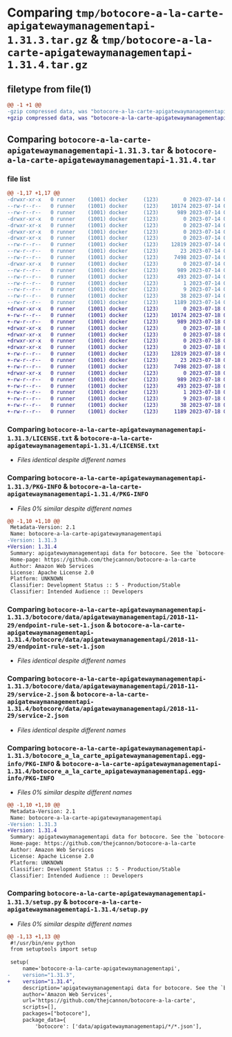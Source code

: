 # Comparing `tmp/botocore-a-la-carte-apigatewaymanagementapi-1.31.3.tar.gz` & `tmp/botocore-a-la-carte-apigatewaymanagementapi-1.31.4.tar.gz`

## filetype from file(1)

```diff
@@ -1 +1 @@
-gzip compressed data, was "botocore-a-la-carte-apigatewaymanagementapi-1.31.3.tar", last modified: Fri Jul 14 01:45:53 2023, max compression
+gzip compressed data, was "botocore-a-la-carte-apigatewaymanagementapi-1.31.4.tar", last modified: Tue Jul 18 01:54:57 2023, max compression
```

## Comparing `botocore-a-la-carte-apigatewaymanagementapi-1.31.3.tar` & `botocore-a-la-carte-apigatewaymanagementapi-1.31.4.tar`

### file list

```diff
@@ -1,17 +1,17 @@
-drwxr-xr-x   0 runner    (1001) docker     (123)        0 2023-07-14 01:45:53.798488 botocore-a-la-carte-apigatewaymanagementapi-1.31.3/
--rw-r--r--   0 runner    (1001) docker     (123)    10174 2023-07-14 01:45:53.000000 botocore-a-la-carte-apigatewaymanagementapi-1.31.3/LICENSE.txt
--rw-r--r--   0 runner    (1001) docker     (123)      989 2023-07-14 01:45:53.798488 botocore-a-la-carte-apigatewaymanagementapi-1.31.3/PKG-INFO
-drwxr-xr-x   0 runner    (1001) docker     (123)        0 2023-07-14 01:45:53.798488 botocore-a-la-carte-apigatewaymanagementapi-1.31.3/botocore/
-drwxr-xr-x   0 runner    (1001) docker     (123)        0 2023-07-14 01:45:53.798488 botocore-a-la-carte-apigatewaymanagementapi-1.31.3/botocore/data/
-drwxr-xr-x   0 runner    (1001) docker     (123)        0 2023-07-14 01:45:53.798488 botocore-a-la-carte-apigatewaymanagementapi-1.31.3/botocore/data/apigatewaymanagementapi/
-drwxr-xr-x   0 runner    (1001) docker     (123)        0 2023-07-14 01:45:53.798488 botocore-a-la-carte-apigatewaymanagementapi-1.31.3/botocore/data/apigatewaymanagementapi/2018-11-29/
--rw-r--r--   0 runner    (1001) docker     (123)    12819 2023-07-14 01:45:44.000000 botocore-a-la-carte-apigatewaymanagementapi-1.31.3/botocore/data/apigatewaymanagementapi/2018-11-29/endpoint-rule-set-1.json
--rw-r--r--   0 runner    (1001) docker     (123)       23 2023-07-14 01:45:44.000000 botocore-a-la-carte-apigatewaymanagementapi-1.31.3/botocore/data/apigatewaymanagementapi/2018-11-29/paginators-1.json
--rw-r--r--   0 runner    (1001) docker     (123)     7498 2023-07-14 01:45:44.000000 botocore-a-la-carte-apigatewaymanagementapi-1.31.3/botocore/data/apigatewaymanagementapi/2018-11-29/service-2.json
-drwxr-xr-x   0 runner    (1001) docker     (123)        0 2023-07-14 01:45:53.798488 botocore-a-la-carte-apigatewaymanagementapi-1.31.3/botocore_a_la_carte_apigatewaymanagementapi.egg-info/
--rw-r--r--   0 runner    (1001) docker     (123)      989 2023-07-14 01:45:53.000000 botocore-a-la-carte-apigatewaymanagementapi-1.31.3/botocore_a_la_carte_apigatewaymanagementapi.egg-info/PKG-INFO
--rw-r--r--   0 runner    (1001) docker     (123)      493 2023-07-14 01:45:53.000000 botocore-a-la-carte-apigatewaymanagementapi-1.31.3/botocore_a_la_carte_apigatewaymanagementapi.egg-info/SOURCES.txt
--rw-r--r--   0 runner    (1001) docker     (123)        1 2023-07-14 01:45:53.000000 botocore-a-la-carte-apigatewaymanagementapi-1.31.3/botocore_a_la_carte_apigatewaymanagementapi.egg-info/dependency_links.txt
--rw-r--r--   0 runner    (1001) docker     (123)        9 2023-07-14 01:45:53.000000 botocore-a-la-carte-apigatewaymanagementapi-1.31.3/botocore_a_la_carte_apigatewaymanagementapi.egg-info/top_level.txt
--rw-r--r--   0 runner    (1001) docker     (123)       38 2023-07-14 01:45:53.798488 botocore-a-la-carte-apigatewaymanagementapi-1.31.3/setup.cfg
--rw-r--r--   0 runner    (1001) docker     (123)     1189 2023-07-14 01:45:53.000000 botocore-a-la-carte-apigatewaymanagementapi-1.31.3/setup.py
+drwxr-xr-x   0 runner    (1001) docker     (123)        0 2023-07-18 01:54:57.064159 botocore-a-la-carte-apigatewaymanagementapi-1.31.4/
+-rw-r--r--   0 runner    (1001) docker     (123)    10174 2023-07-18 01:54:56.000000 botocore-a-la-carte-apigatewaymanagementapi-1.31.4/LICENSE.txt
+-rw-r--r--   0 runner    (1001) docker     (123)      989 2023-07-18 01:54:57.064159 botocore-a-la-carte-apigatewaymanagementapi-1.31.4/PKG-INFO
+drwxr-xr-x   0 runner    (1001) docker     (123)        0 2023-07-18 01:54:57.064159 botocore-a-la-carte-apigatewaymanagementapi-1.31.4/botocore/
+drwxr-xr-x   0 runner    (1001) docker     (123)        0 2023-07-18 01:54:57.064159 botocore-a-la-carte-apigatewaymanagementapi-1.31.4/botocore/data/
+drwxr-xr-x   0 runner    (1001) docker     (123)        0 2023-07-18 01:54:57.064159 botocore-a-la-carte-apigatewaymanagementapi-1.31.4/botocore/data/apigatewaymanagementapi/
+drwxr-xr-x   0 runner    (1001) docker     (123)        0 2023-07-18 01:54:57.064159 botocore-a-la-carte-apigatewaymanagementapi-1.31.4/botocore/data/apigatewaymanagementapi/2018-11-29/
+-rw-r--r--   0 runner    (1001) docker     (123)    12819 2023-07-18 01:54:49.000000 botocore-a-la-carte-apigatewaymanagementapi-1.31.4/botocore/data/apigatewaymanagementapi/2018-11-29/endpoint-rule-set-1.json
+-rw-r--r--   0 runner    (1001) docker     (123)       23 2023-07-18 01:54:49.000000 botocore-a-la-carte-apigatewaymanagementapi-1.31.4/botocore/data/apigatewaymanagementapi/2018-11-29/paginators-1.json
+-rw-r--r--   0 runner    (1001) docker     (123)     7498 2023-07-18 01:54:49.000000 botocore-a-la-carte-apigatewaymanagementapi-1.31.4/botocore/data/apigatewaymanagementapi/2018-11-29/service-2.json
+drwxr-xr-x   0 runner    (1001) docker     (123)        0 2023-07-18 01:54:57.064159 botocore-a-la-carte-apigatewaymanagementapi-1.31.4/botocore_a_la_carte_apigatewaymanagementapi.egg-info/
+-rw-r--r--   0 runner    (1001) docker     (123)      989 2023-07-18 01:54:57.000000 botocore-a-la-carte-apigatewaymanagementapi-1.31.4/botocore_a_la_carte_apigatewaymanagementapi.egg-info/PKG-INFO
+-rw-r--r--   0 runner    (1001) docker     (123)      493 2023-07-18 01:54:57.000000 botocore-a-la-carte-apigatewaymanagementapi-1.31.4/botocore_a_la_carte_apigatewaymanagementapi.egg-info/SOURCES.txt
+-rw-r--r--   0 runner    (1001) docker     (123)        1 2023-07-18 01:54:57.000000 botocore-a-la-carte-apigatewaymanagementapi-1.31.4/botocore_a_la_carte_apigatewaymanagementapi.egg-info/dependency_links.txt
+-rw-r--r--   0 runner    (1001) docker     (123)        9 2023-07-18 01:54:57.000000 botocore-a-la-carte-apigatewaymanagementapi-1.31.4/botocore_a_la_carte_apigatewaymanagementapi.egg-info/top_level.txt
+-rw-r--r--   0 runner    (1001) docker     (123)       38 2023-07-18 01:54:57.064159 botocore-a-la-carte-apigatewaymanagementapi-1.31.4/setup.cfg
+-rw-r--r--   0 runner    (1001) docker     (123)     1189 2023-07-18 01:54:56.000000 botocore-a-la-carte-apigatewaymanagementapi-1.31.4/setup.py
```

### Comparing `botocore-a-la-carte-apigatewaymanagementapi-1.31.3/LICENSE.txt` & `botocore-a-la-carte-apigatewaymanagementapi-1.31.4/LICENSE.txt`

 * *Files identical despite different names*

### Comparing `botocore-a-la-carte-apigatewaymanagementapi-1.31.3/PKG-INFO` & `botocore-a-la-carte-apigatewaymanagementapi-1.31.4/PKG-INFO`

 * *Files 0% similar despite different names*

```diff
@@ -1,10 +1,10 @@
 Metadata-Version: 2.1
 Name: botocore-a-la-carte-apigatewaymanagementapi
-Version: 1.31.3
+Version: 1.31.4
 Summary: apigatewaymanagementapi data for botocore. See the `botocore-a-la-carte` package for more info.
 Home-page: https://github.com/thejcannon/botocore-a-la-carte
 Author: Amazon Web Services
 License: Apache License 2.0
 Platform: UNKNOWN
 Classifier: Development Status :: 5 - Production/Stable
 Classifier: Intended Audience :: Developers
```

### Comparing `botocore-a-la-carte-apigatewaymanagementapi-1.31.3/botocore/data/apigatewaymanagementapi/2018-11-29/endpoint-rule-set-1.json` & `botocore-a-la-carte-apigatewaymanagementapi-1.31.4/botocore/data/apigatewaymanagementapi/2018-11-29/endpoint-rule-set-1.json`

 * *Files identical despite different names*

### Comparing `botocore-a-la-carte-apigatewaymanagementapi-1.31.3/botocore/data/apigatewaymanagementapi/2018-11-29/service-2.json` & `botocore-a-la-carte-apigatewaymanagementapi-1.31.4/botocore/data/apigatewaymanagementapi/2018-11-29/service-2.json`

 * *Files identical despite different names*

### Comparing `botocore-a-la-carte-apigatewaymanagementapi-1.31.3/botocore_a_la_carte_apigatewaymanagementapi.egg-info/PKG-INFO` & `botocore-a-la-carte-apigatewaymanagementapi-1.31.4/botocore_a_la_carte_apigatewaymanagementapi.egg-info/PKG-INFO`

 * *Files 0% similar despite different names*

```diff
@@ -1,10 +1,10 @@
 Metadata-Version: 2.1
 Name: botocore-a-la-carte-apigatewaymanagementapi
-Version: 1.31.3
+Version: 1.31.4
 Summary: apigatewaymanagementapi data for botocore. See the `botocore-a-la-carte` package for more info.
 Home-page: https://github.com/thejcannon/botocore-a-la-carte
 Author: Amazon Web Services
 License: Apache License 2.0
 Platform: UNKNOWN
 Classifier: Development Status :: 5 - Production/Stable
 Classifier: Intended Audience :: Developers
```

### Comparing `botocore-a-la-carte-apigatewaymanagementapi-1.31.3/setup.py` & `botocore-a-la-carte-apigatewaymanagementapi-1.31.4/setup.py`

 * *Files 0% similar despite different names*

```diff
@@ -1,13 +1,13 @@
 #!/usr/bin/env python
 from setuptools import setup
 
 setup(
     name='botocore-a-la-carte-apigatewaymanagementapi',
-    version="1.31.3",
+    version="1.31.4",
     description='apigatewaymanagementapi data for botocore. See the `botocore-a-la-carte` package for more info.',
     author='Amazon Web Services',
     url='https://github.com/thejcannon/botocore-a-la-carte',
     scripts=[],
     packages=["botocore"],
     package_data={
         'botocore': ['data/apigatewaymanagementapi/*/*.json'],
```

